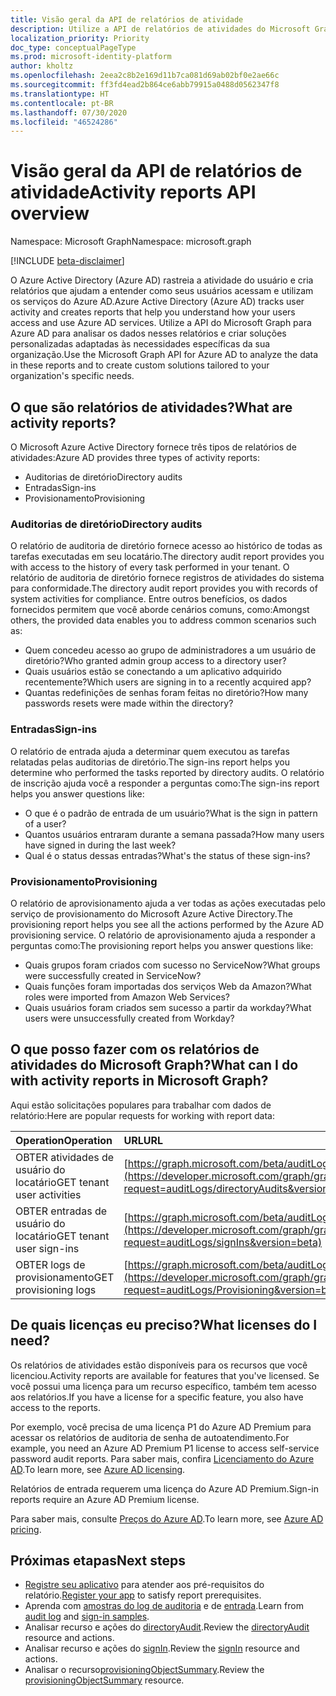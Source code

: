 ```yaml
---
title: Visão geral da API de relatórios de atividade
description: Utilize a API de relatórios de atividades do Microsoft Graph para acessar os relatórios criados no Azure Active Directory para ajudá-lo a rastrear a atividade do usuário em um locatário.
localization_priority: Priority
doc_type: conceptualPageType
ms.prod: microsoft-identity-platform
author: kholtz
ms.openlocfilehash: 2eea2c8b2e169d11b7ca081d69ab02bf0e2ae66c
ms.sourcegitcommit: ff3fd4ead2b864ce6abb79915a0488d0562347f8
ms.translationtype: HT
ms.contentlocale: pt-BR
ms.lasthandoff: 07/30/2020
ms.locfileid: "46524286"
---
```

# <a name="activity-reports-api-overview"></a><span data-ttu-id="6b609-103">Visão geral da API de relatórios de atividade</span><span class="sxs-lookup"><span data-stu-id="6b609-103">Activity reports API overview</span></span>

<span data-ttu-id="6b609-104">Namespace: Microsoft Graph</span><span class="sxs-lookup"><span data-stu-id="6b609-104">Namespace: microsoft.graph</span></span>

[!INCLUDE [beta-disclaimer](../../includes/beta-disclaimer.md)]

<span data-ttu-id="6b609-105">O Azure Active Directory (Azure AD) rastreia a atividade do usuário e cria relatórios que ajudam a entender como seus usuários acessam e utilizam os serviços do Azure AD.</span><span class="sxs-lookup"><span data-stu-id="6b609-105">Azure Active Directory (Azure AD) tracks user activity and creates reports that help you understand how your users access and use Azure AD services.</span></span> <span data-ttu-id="6b609-106">Utilize a API do Microsoft Graph para Azure AD para analisar os dados nesses relatórios e criar soluções personalizadas adaptadas às necessidades específicas da sua organização.</span><span class="sxs-lookup"><span data-stu-id="6b609-106">Use the Microsoft Graph API for Azure AD to analyze the data in these reports and to create custom solutions tailored to your organization's specific needs.</span></span>

## <a name="what-are-activity-reports"></a><span data-ttu-id="6b609-107">O que são relatórios de atividades?</span><span class="sxs-lookup"><span data-stu-id="6b609-107">What are activity reports?</span></span>

<span data-ttu-id="6b609-108">O Microsoft Azure Active Directory fornece três tipos de relatórios de atividades:</span><span class="sxs-lookup"><span data-stu-id="6b609-108">Azure AD provides three types of activity reports:</span></span>

- <span data-ttu-id="6b609-109">Auditorias de diretório</span><span class="sxs-lookup"><span data-stu-id="6b609-109">Directory audits</span></span> 
- <span data-ttu-id="6b609-110">Entradas</span><span class="sxs-lookup"><span data-stu-id="6b609-110">Sign-ins</span></span>
- <span data-ttu-id="6b609-111">Provisionamento</span><span class="sxs-lookup"><span data-stu-id="6b609-111">Provisioning</span></span>

### <a name="directory-audits"></a><span data-ttu-id="6b609-112">Auditorias de diretório</span><span class="sxs-lookup"><span data-stu-id="6b609-112">Directory audits</span></span>

<span data-ttu-id="6b609-113">O relatório de auditoria de diretório fornece acesso ao histórico de todas as tarefas executadas em seu locatário.</span><span class="sxs-lookup"><span data-stu-id="6b609-113">The directory audit report provides you with access to the history of every task performed in your tenant.</span></span> <span data-ttu-id="6b609-114">O relatório de auditoria de diretório fornece registros de atividades do sistema para conformidade.</span><span class="sxs-lookup"><span data-stu-id="6b609-114">The directory audit report provides you with records of system activities for compliance.</span></span> <span data-ttu-id="6b609-115">Entre outros benefícios, os dados fornecidos permitem que você aborde cenários comuns, como:</span><span class="sxs-lookup"><span data-stu-id="6b609-115">Amongst others, the provided data enables you to address common scenarios such as:</span></span>

- <span data-ttu-id="6b609-116">Quem concedeu acesso ao grupo de administradores a um usuário de diretório?</span><span class="sxs-lookup"><span data-stu-id="6b609-116">Who granted admin group access to a directory user?</span></span>
- <span data-ttu-id="6b609-117">Quais usuários estão se conectando a um aplicativo adquirido recentemente?</span><span class="sxs-lookup"><span data-stu-id="6b609-117">Which users are signing in to a recently acquired app?</span></span>
- <span data-ttu-id="6b609-118">Quantas redefinições de senhas foram feitas no diretório?</span><span class="sxs-lookup"><span data-stu-id="6b609-118">How many passwords resets were made within the directory?</span></span>

### <a name="sign-ins"></a><span data-ttu-id="6b609-119">Entradas</span><span class="sxs-lookup"><span data-stu-id="6b609-119">Sign-ins</span></span>

<span data-ttu-id="6b609-120">O relatório de entrada ajuda a determinar quem executou as tarefas relatadas pelas auditorias de diretório.</span><span class="sxs-lookup"><span data-stu-id="6b609-120">The sign-ins report helps you determine who performed the tasks reported by directory audits.</span></span> <span data-ttu-id="6b609-121">O relatório de inscrição ajuda você a responder a perguntas como:</span><span class="sxs-lookup"><span data-stu-id="6b609-121">The sign-ins report helps you answer questions like:</span></span>

- <span data-ttu-id="6b609-122">O que é o padrão de entrada de um usuário?</span><span class="sxs-lookup"><span data-stu-id="6b609-122">What is the sign in pattern of a user?</span></span>
- <span data-ttu-id="6b609-123">Quantos usuários entraram durante a semana passada?</span><span class="sxs-lookup"><span data-stu-id="6b609-123">How many users have signed in during the last week?</span></span>
- <span data-ttu-id="6b609-124">Qual é o status dessas entradas?</span><span class="sxs-lookup"><span data-stu-id="6b609-124">What's the status of these sign-ins?</span></span>

### <a name="provisioning"></a><span data-ttu-id="6b609-125">Provisionamento</span><span class="sxs-lookup"><span data-stu-id="6b609-125">Provisioning</span></span>

<span data-ttu-id="6b609-126">O relatório de aprovisionamento ajuda a ver todas as ações executadas pelo serviço de provisionamento do Microsoft Azure Active Directory.</span><span class="sxs-lookup"><span data-stu-id="6b609-126">The provisioning report helps you see all the actions performed by the Azure AD provisioning service.</span></span> <span data-ttu-id="6b609-127">O relatório de aprovisionamento ajuda a responder a perguntas como:</span><span class="sxs-lookup"><span data-stu-id="6b609-127">The provisioning report helps you answer questions like:</span></span>

- <span data-ttu-id="6b609-128">Quais grupos foram criados com sucesso no ServiceNow?</span><span class="sxs-lookup"><span data-stu-id="6b609-128">What groups were successfully created in ServiceNow?</span></span>
- <span data-ttu-id="6b609-129">Quais funções foram importadas dos serviços Web da Amazon?</span><span class="sxs-lookup"><span data-stu-id="6b609-129">What roles were imported from Amazon Web Services?</span></span>
- <span data-ttu-id="6b609-130">Quais usuários foram criados sem sucesso a partir da workday?</span><span class="sxs-lookup"><span data-stu-id="6b609-130">What users were unsuccessfully created from Workday?</span></span>

## <a name="what-can-i-do-with-activity-reports-in-microsoft-graph"></a><span data-ttu-id="6b609-131">O que posso fazer com os relatórios de atividades do Microsoft Graph?</span><span class="sxs-lookup"><span data-stu-id="6b609-131">What can I do with activity reports in Microsoft Graph?</span></span>

<span data-ttu-id="6b609-132">Aqui estão solicitações populares para trabalhar com dados de relatório:</span><span class="sxs-lookup"><span data-stu-id="6b609-132">Here are popular requests for working with report data:</span></span>

<span data-ttu-id="6b609-133">Operation</span><span class="sxs-lookup"><span data-stu-id="6b609-133">Operation</span></span> | <span data-ttu-id="6b609-134">URL</span><span class="sxs-lookup"><span data-stu-id="6b609-134">URL</span></span>
:----------|:----
<span data-ttu-id="6b609-135">OBTER atividades de usuário do locatário</span><span class="sxs-lookup"><span data-stu-id="6b609-135">GET tenant user activities</span></span> | [https://graph.microsoft.com/beta/auditLogs/directoryAudits](https://developer.microsoft.com/graph/graph-explorer?request=auditLogs/directoryAudits&version=beta)
<span data-ttu-id="6b609-136">OBTER entradas de usuário do locatário</span><span class="sxs-lookup"><span data-stu-id="6b609-136">GET tenant user sign-ins</span></span> | [https://graph.microsoft.com/beta/auditLogs/signIns](https://developer.microsoft.com/graph/graph-explorer?request=auditLogs/signIns&version=beta)
<span data-ttu-id="6b609-137">OBTER logs de provisionamento</span><span class="sxs-lookup"><span data-stu-id="6b609-137">GET provisioning logs</span></span> | [https://graph.microsoft.com/beta/auditLogs/provisioning](https://developer.microsoft.com/graph/graph-explorer?request=auditLogs/Provisioning&version=beta)

## <a name="what-licenses-do-i-need"></a><span data-ttu-id="6b609-138">De quais licenças eu preciso?</span><span class="sxs-lookup"><span data-stu-id="6b609-138">What licenses do I need?</span></span>

<span data-ttu-id="6b609-139">Os relatórios de atividades estão disponíveis para os recursos que você licenciou.</span><span class="sxs-lookup"><span data-stu-id="6b609-139">Activity reports are available for features that you've licensed.</span></span> <span data-ttu-id="6b609-140">Se você possui uma licença para um recurso específico, também tem acesso aos relatórios.</span><span class="sxs-lookup"><span data-stu-id="6b609-140">If you have a license for a specific feature, you also have access to the reports.</span></span>

<span data-ttu-id="6b609-141">Por exemplo, você precisa de uma licença P1 do Azure AD Premium para acessar os relatórios de auditoria de senha de autoatendimento.</span><span class="sxs-lookup"><span data-stu-id="6b609-141">For example, you need an Azure AD Premium P1 license to access self-service password audit reports.</span></span>  <span data-ttu-id="6b609-142">Para saber mais, confira [Licenciamento do Azure AD](https://azure.microsoft.com/pricing/details/active-directory/).</span><span class="sxs-lookup"><span data-stu-id="6b609-142">To learn more, see [Azure AD licensing](https://azure.microsoft.com/pricing/details/active-directory/).</span></span>

<span data-ttu-id="6b609-143">Relatórios de entrada requerem uma licença do Azure AD Premium.</span><span class="sxs-lookup"><span data-stu-id="6b609-143">Sign-in reports require an Azure AD Premium license.</span></span>

<span data-ttu-id="6b609-144">Para saber mais, consulte [Preços do Azure AD](https://azure.microsoft.com/pricing/details/active-directory/).</span><span class="sxs-lookup"><span data-stu-id="6b609-144">To learn more, see [Azure AD pricing](https://azure.microsoft.com/pricing/details/active-directory/).</span></span>

## <a name="next-steps"></a><span data-ttu-id="6b609-145">Próximas etapas</span><span class="sxs-lookup"><span data-stu-id="6b609-145">Next steps</span></span>

- <span data-ttu-id="6b609-146">[Registre seu aplicativo](https://docs.microsoft.com/azure/active-directory/active-directory-reporting-api-prerequisites-azure-portal) para atender aos pré-requisitos do relatório.</span><span class="sxs-lookup"><span data-stu-id="6b609-146">[Register your app](https://docs.microsoft.com/azure/active-directory/active-directory-reporting-api-prerequisites-azure-portal) to satisfy report prerequisites.</span></span> 
- <span data-ttu-id="6b609-147">Aprenda com [amostras do log de auditoria](https://docs.microsoft.com/azure/active-directory/active-directory-reporting-api-audit-samples) e de [entrada](https://docs.microsoft.com/azure/active-directory/active-directory-reporting-api-sign-in-activity-samples).</span><span class="sxs-lookup"><span data-stu-id="6b609-147">Learn from [audit log](https://docs.microsoft.com/azure/active-directory/active-directory-reporting-api-audit-samples) and [sign-in samples](https://docs.microsoft.com/azure/active-directory/active-directory-reporting-api-sign-in-activity-samples).</span></span>  
- <span data-ttu-id="6b609-148">Analisar recurso e ações do [directoryAudit](directoryaudit.md).</span><span class="sxs-lookup"><span data-stu-id="6b609-148">Review the [directoryAudit](directoryaudit.md) resource and actions.</span></span>
- <span data-ttu-id="6b609-149">Analisar recurso e ações do [signIn](signin.md).</span><span class="sxs-lookup"><span data-stu-id="6b609-149">Review the [signIn](signin.md) resource and actions.</span></span> 
- <span data-ttu-id="6b609-150">Analisar o recurso[provisioningObjectSummary](provisioningobjectsummary.md).</span><span class="sxs-lookup"><span data-stu-id="6b609-150">Review the [provisioningObjectSummary](provisioningobjectsummary.md) resource.</span></span>
